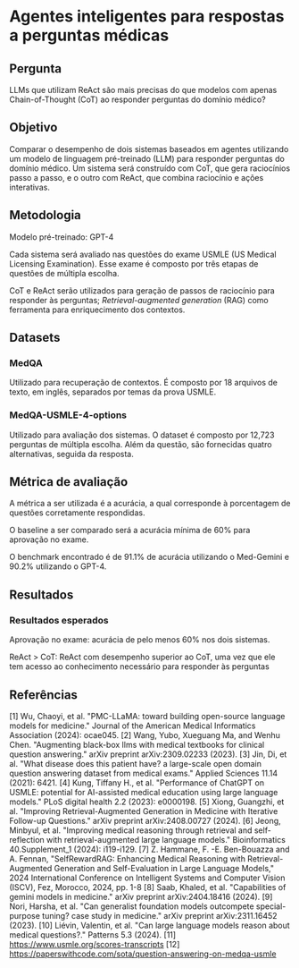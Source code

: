# Agentes inteligentes para respostas a perguntas médicas

## Pergunta

LLMs que utilizam ReAct são mais precisas do que modelos com apenas Chain-of-Thought (CoT) ao responder perguntas do domínio médico?

## Objetivo

Comparar o desempenho de dois sistemas baseados em agentes utilizando um modelo de linguagem pré-treinado (LLM) para responder perguntas do domínio médico. Um sistema será construído com CoT, que gera raciocínios passo a passo, e o outro com ReAct, que combina raciocínio e ações interativas. 

## Metodologia

Modelo pré-treinado: GPT-4

Cada sistema será avaliado nas questões do exame USMLE (US Medical Licensing Examination). Esse exame é composto por três etapas de questôes de múltipla escolha.

CoT e ReAct serão utilizados para geração de passos de raciocínio para responder às perguntas; _Retrieval-augmented generation_ (RAG) como ferramenta para enriquecimento dos contextos.

## Datasets

### MedQA

Utilizado para recuperação de contextos. É composto por 18 arquivos de texto, em inglês, separados por temas da prova USMLE.

### MedQA-USMLE-4-options

Utilizado para avaliação dos sistemas. O dataset é composto por 12,723 perguntas de múltipla escolha. Além da questão, são fornecidas quatro alternativas, seguida da resposta.

## Métrica de avaliação

A métrica a ser utilizada é a acurácia, a qual corresponde à porcentagem de questões corretamente respondidas.

O baseline a ser comparado será a acurácia mínima de 60% para aprovação no exame.

O benchmark encontrado é de 91.1% de acurácia utilizando o Med-Gemini e 90.2% utilizando o GPT-4.

## Resultados

### Resultados esperados

Aprovação no exame: acurácia de pelo menos 60% nos dois sistemas.

ReAct > CoT: ReAct com desempenho superior ao CoT, uma vez que ele tem acesso ao conhecimento necessário para responder às perguntas

## Referências

[1] Wu, Chaoyi, et al. "PMC-LLaMA: toward building open-source language models for medicine." Journal of the American Medical Informatics Association (2024): ocae045.
[2] Wang, Yubo, Xueguang Ma, and Wenhu Chen. "Augmenting black-box llms with medical textbooks for clinical question answering." arXiv preprint arXiv:2309.02233 (2023).
[3] Jin, Di, et al. "What disease does this patient have? a large-scale open domain question answering dataset from medical exams." Applied Sciences 11.14 (2021): 6421.
[4] Kung, Tiffany H., et al. "Performance of ChatGPT on USMLE: potential for AI-assisted medical education using large language models." PLoS digital health 2.2 (2023): e0000198.
[5] Xiong, Guangzhi, et al. "Improving Retrieval-Augmented Generation in Medicine with Iterative Follow-up Questions." arXiv preprint arXiv:2408.00727 (2024).
[6] Jeong, Minbyul, et al. "Improving medical reasoning through retrieval and self-reflection with retrieval-augmented large language models." Bioinformatics 40.Supplement_1 (2024): i119-i129.
[7] Z. Hammane, F. -E. Ben-Bouazza and A. Fennan, "SelfRewardRAG: Enhancing Medical Reasoning with Retrieval-Augmented Generation and Self-Evaluation in Large Language Models," 2024 International Conference on Intelligent Systems and Computer Vision (ISCV), Fez, Morocco, 2024, pp. 1-8
[8] Saab, Khaled, et al. "Capabilities of gemini models in medicine." arXiv preprint arXiv:2404.18416 (2024).
[9] Nori, Harsha, et al. "Can generalist foundation models outcompete special-purpose tuning? case study in medicine." arXiv preprint arXiv:2311.16452 (2023).
[10] Liévin, Valentin, et al. "Can large language models reason about medical questions?." Patterns 5.3 (2024).
[11] https://www.usmle.org/scores-transcripts 
[12] https://paperswithcode.com/sota/question-answering-on-medqa-usmle


